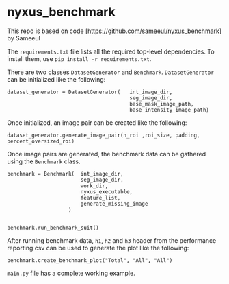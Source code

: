 # nyxus_benchmark

This repo is based on code [https://github.com/sameeul/nyxus_benchmark] by Sameeul

The `requirements.txt` file lists all the required top-level dependencies. To install them, use `pip install -r requirements.txt`.


There are two classes `DatasetGenerator` and `Benchmark`.
`DatasetGenerator` can be initialized like the following:
```
dataset_generator = DatasetGenerator(   int_image_dir,
                                        seg_image_dir,
                                        base_mask_image_path,
                                        base_intensity_image_path)
```

Once initialized, an image pair can be created like the following:
```
dataset_generator.generate_image_pair(n_roi ,roi_size, padding, percent_oversized_roi)
```

Once image pairs are generated, the benchmark data can be gathered using the `Benchmark` class.
```
benchmark = Benchmark(  int_image_dir,
                        seg_image_dir,
                        work_dir, 
                        nyxus_executable, 
                        feature_list, 
                        generate_missing_image
                    )


benchmark.run_benchmark_suit()
```

After running benchmark data, `h1`, `h2` and `h3` header from the performance reporting csv can be used to generate the plot like the following:
```
benchmark.create_benchmark_plot("Total", "All", "All")
```

`main.py` file has a complete working example.

